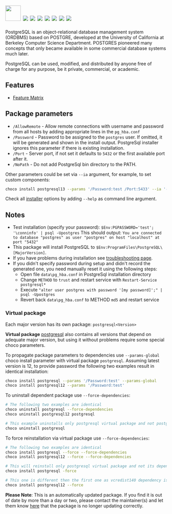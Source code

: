 # <img src="https://cdn.jsdelivr.net/gh/mkevenaar/chocolatey-packages@146ea9a4b2fdab35e5de69a738307afe89969e9b/icons/postgresql.png" width="48" height="48"/> [![](https://img.shields.io/chocolatey/v/postgresql.svg?color=red&label=postgresql)](https://community.chocolatey.org/packages/postgresql) [![](https://img.shields.io/chocolatey/v/postgresql14.svg?color=red&label=postgresql14)](https://community.chocolatey.org/packages/postgresql14) [![](https://img.shields.io/chocolatey/v/postgresql13.svg?color=red&label=postgresql13)](https://community.chocolatey.org/packages/postgresql13) [![](https://img.shields.io/chocolatey/v/postgresql12.svg?color=red&label=postgresql12)](https://community.chocolatey.org/packages/postgresql12) [![](https://img.shields.io/chocolatey/v/postgresql11.svg?color=red&label=postgresql11)](https://community.chocolatey.org/packages/postgresql11) [![](https://img.shields.io/chocolatey/v/postgresql10.svg?color=red&label=postgresql10)](https://community.chocolatey.org/packages/postgresql10) [![](https://img.shields.io/chocolatey/v/postgresql9.svg?color=red&label=postgresql9)](https://community.chocolatey.org/packages/postgresql9)

PostgreSQL is an object-relational database management system (ORDBMS) based on POSTGRE, developed at the University of California at Berkeley Computer Science Department. POSTGRES pioneered many concepts that only became available in some commercial database systems much later.

PostgreSQL can be used, modified, and distributed by anyone free of charge for any purpose, be it private, commercial, or academic.

## Features

- [Feature Matrix](https://www.postgresql.org/about/featurematrix)

## Package parameters

- `/AllowRemote` - Allow remote connections with username and password from all hosts by adding appropriate lines in the `pg_hba.conf`
- `/Password` - Password to be assigned to the `postgres` user. If omitted, it will be generated and shown in the install output. PostgreSql installer ignores this parameter if there is existing installation.
- `/Port` - Server port, if not set it defaults to `5432` or the first available port after it.
- `/NoPath` - Do not add PostgreSql bin directory to the PATH.

Other parameters could be set via `--ia` argument, for example, to set custom components:

```sh
choco install postgresql13 --params '/Password:test /Port:5433' --ia '--enable-components server,commandlinetools'
```

Check all [installer](https://www.enterprisedb.com/downloads/postgres-postgresql-downloads) options by adding `--help` as command line argument.

## Notes

- Test installation (specify your password):
`$Env:PGPASSWORD='test'; '\conninfo' | psql -Upostgres`
This should output:
`You are connected to database "postgres" as user "postgres" on host "localhost" at port "5432"`
- This package will install PostgreSQL to `$Env:ProgramFiles\PostgreSQL\[MajorVersion]`.
- If you have problems during installation see [troubleshooting page](https://wiki.postgresql.org/wiki/Troubleshooting_Installation).
- If you didn't specify password during setup and didn't record the generated one, you need manually reset it using the following steps:
  - Open file `data\pg_hba.conf` in PostgreSql installation directory
  - Change `METHOD` to `trust` and restart service with `Restart-Service postgresql*`
  - Execute `"alter user postgres with password '[my password]';" | psql -Upostgres`
  - Revert back `data\pg_hba.conf` to METHOD `md5` and restart service

### Virtual package

Each major version has its own package: `postgresql<Version>`

**Virtual package** [postgresql](https://community.chocolatey.org/packages/postgresql) also contains all versions that depend on adequate major version, but using it without problems require some special choco parameters.

To propagate package parameters to dependencies use `--params-global` choco install parameter with virtual package `postgresql`. Assuming latest version is 12, to provide password the following two examples result in identical installation:

```sh
choco install postgresql --params '/Password:test' --params-global
choco install postgresql12 --params '/Password:test'
```

To uninstall dependent package use `--force-dependencies`:

```sh
# The following two examples are identical
choco uninstall postgresql --force-dependencies
choco uninstall postgresql12 postgresql

# This example uninstalls only postgresql virtual package and not postgresql12
choco uninstall postgresql
```

To force reinstallation via virtual package use `--force-dependencies`:

```sh
# The following two examples are identical
choco install postgresql --force --force-dependencies
choco install postgresql12 --force --force-dependencies

# This will reinstall only postgresql virtual package and not its dependency postgresql12
choco install postgresql -force

# This one is different then the first one as vcredist140 dependency is not reinstalled
choco install postgresql12 --force
```

**Please Note**: This is an automatically updated package. If you find it is
out of date by more than a day or two, please contact the maintainer(s) and
let them know [here](https://github.com/mkevenaar/chocolatey-packages/issues) that the package is no longer updating correctly.
